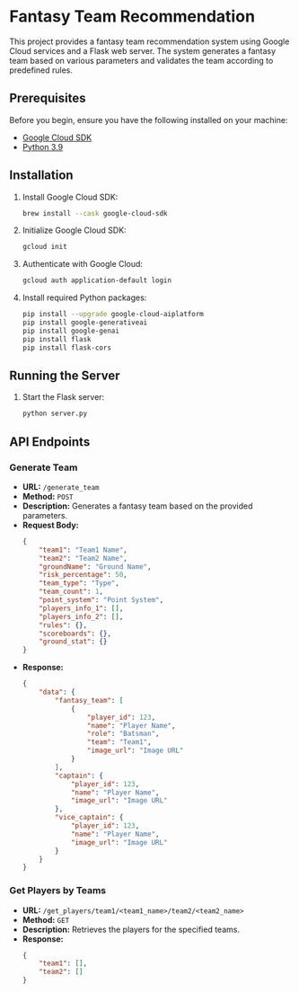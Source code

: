 # Fantasy Team Recommendation

This project provides a fantasy team recommendation system using Google Cloud services and a Flask web server. The system generates a fantasy team based on various parameters and validates the team according to predefined rules.

## Prerequisites

Before you begin, ensure you have the following installed on your machine:

- [Google Cloud SDK](https://cloud.google.com/sdk/docs/install)
- [Python 3.9](https://www.python.org/downloads/)

## Installation

1. Install Google Cloud SDK:
    ```sh
    brew install --cask google-cloud-sdk
    ```

2. Initialize Google Cloud SDK:
    ```sh
    gcloud init
    ```

3. Authenticate with Google Cloud:
    ```sh
    gcloud auth application-default login
    ```

4. Install required Python packages:
    ```sh
    pip install --upgrade google-cloud-aiplatform
    pip install google-generativeai
    pip install google-genai
    pip install flask
    pip install flask-cors
    ```

## Running the Server

1. Start the Flask server:
    ```sh
    python server.py
    ```

## API Endpoints

### Generate Team

- **URL:** `/generate_team`
- **Method:** `POST`
- **Description:** Generates a fantasy team based on the provided parameters.
- **Request Body:**
    ```json
    {
        "team1": "Team1 Name",
        "team2": "Team2 Name",
        "groundName": "Ground Name",
        "risk_percentage": 50,
        "team_type": "Type",
        "team_count": 1,
        "point_system": "Point System",
        "players_info_1": [],
        "players_info_2": [],
        "rules": {},
        "scoreboards": {},
        "ground_stat": {}
    }
    ```
- **Response:**
    ```json
    {
        "data": {
            "fantasy_team": [
                {
                    "player_id": 123,
                    "name": "Player Name",
                    "role": "Batsman",
                    "team": "Team1",
                    "image_url": "Image URL"
                }
            ],
            "captain": {
                "player_id": 123,
                "name": "Player Name",
                "image_url": "Image URL"
            },
            "vice_captain": {
                "player_id": 123,
                "name": "Player Name",
                "image_url": "Image URL"
            }
        }
    }
    ```

### Get Players by Teams

- **URL:** `/get_players/team1/<team1_name>/team2/<team2_name>`
- **Method:** `GET`
- **Description:** Retrieves the players for the specified teams.
- **Response:**
    ```json
    {
        "team1": [],
        "team2": []
    }
    ```

